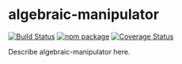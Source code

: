 # algebraic-manipulator

[![Build Status](https://travis-ci.org/mankal111/algebraic-manipulator.svg?branch=master)](https://travis-ci.org/mankal111/algebraic-manipulator)
[![npm package][npm-badge]][npm]
[![Coverage Status](https://coveralls.io/repos/github/mankal111/algebraic-manipulator/badge.svg?branch=master)](https://coveralls.io/github/mankal111/algebraic-manipulator?branch=master)

Describe algebraic-manipulator here.

[build-badge]: https://img.shields.io/travis/user/repo/master.png?style=flat-square
[build]: https://travis-ci.org/user/repo

[npm-badge]: https://img.shields.io/npm/v/npm-package.png?style=flat-square
[npm]: https://www.npmjs.org/package/npm-package

[coveralls-badge]: https://img.shields.io/coveralls/user/repo/master.png?style=flat-square
[coveralls]: https://coveralls.io/github/user/repo
